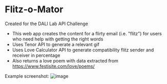 # Flitz-o-Mator
Created for the DALI Lab API Challenge
- This web app creates the content for a flirty email (i.e. "flitz") for users who need help with getting the right words
- Uses Tenor API to generate a relevant gif
- Uses Love Calculator API to generate compatibility flitz sender and receiver in percentage
- Also returns a love poem with data extracted from https://www.festisite.com/love/poems/

Example screenshot:
![image](https://user-images.githubusercontent.com/65863659/138811259-850d02e2-f4a7-407c-b84f-c155a90e0d39.png)
